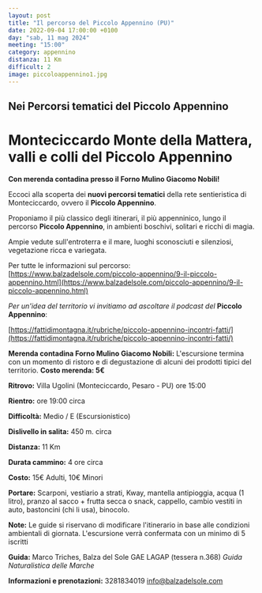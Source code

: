 ```yaml
---
layout: post
title: "Il percorso del Piccolo Appennino (PU)"
date: 2022-09-04 17:00:00 +0100
day: "sab, 11 mag 2024"
meeting: "15:00"
category: appennino
distanza: 11 Km
difficult: 2
image: piccoloappennino1.jpg
---
```


## Nei Percorsi tematici del Piccolo Appennino

# Monteciccardo Monte della Mattera, valli e colli del Piccolo Appennino

**Con merenda contadina presso il Forno Mulino Giacomo Nobili!**

Eccoci alla scoperta dei **nuovi percorsi tematici** della rete sentieristica di Monteciccardo, ovvero il **Piccolo Appennino**.

Proponiamo il più classico degli itinerari, il più appenninico, lungo il percorso **Piccolo Appennino**, in ambienti boschivi, solitari e ricchi di magia.

Ampie vedute sull'entroterra e il mare, luoghi sconosciuti e silenziosi, vegetazione ricca e variegata.

Per tutte le informazioni sul percorso:  [https://www.balzadelsole.com/piccolo-appennino/9-il-piccolo-appennino.html](https://www.balzadelsole.com/piccolo-appennino/9-il-piccolo-appennino.html)


*Per un'idea del territorio vi invitiamo ad ascoltare il podcast del* **Piccolo Appennino**: 

[https://fattidimontagna.it/rubriche/piccolo-appennino-incontri-fatti/](https://fattidimontagna.it/rubriche/piccolo-appennino-incontri-fatti/)


**Merenda contadina Forno Mulino Giacomo Nobili:** L'escursione termina con un momento di ristoro e di degustazione di alcuni dei prodotti tipici del territorio. **Costo merenda: 5€** 

**Ritrovo:** Villa Ugolini (Monteciccardo, Pesaro - PU) ore 15:00

**Rientro:** ore 19:00 circa 

**Difficoltà:** Medio / E (Escursionistico)

**Dislivello in salita:**  450 m. circa

**Distanza:** 11 Km

**Durata cammino:** 4 ore circa 

**Costo:** 15€ Adulti, 10€ Minori


**Portare:** Scarponi, vestiario a strati, Kway, mantella antipioggia, acqua (1 litro), pranzo al sacco + frutta secca o snack, cappello, cambio vestiti in auto, bastoncini (chi li usa), binocolo. 

**Note:** Le guide si riservano di modificare l'itinerario in base alle condizioni ambientali di giornata. L'escursione verrà confermata con un minimo di 5 iscritti

**Guida:** Marco Triches, Balza del Sole GAE LAGAP (tessera n.368)
*Guida Naturalistica delle Marche*

**Informazioni e prenotazioni:** 3281834019 info@balzadelsole.com
